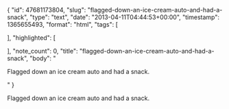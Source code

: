 {
  "id": 47681173804,
  "slug": "flagged-down-an-ice-cream-auto-and-had-a-snack",
  "type": "text",
  "date": "2013-04-11T04:44:53+00:00",
  "timestamp": 1365655493,
  "format": "html",
  "tags": [

  ],
  "highlighted": [

  ],
  "note_count": 0,
  "title": "flagged-down-an-ice-cream-auto-and-had-a-snack",
  "body": "<p>Flagged down an ice cream auto and had a snack.</p>"
}

<p>Flagged down an ice cream auto and had a snack.</p>